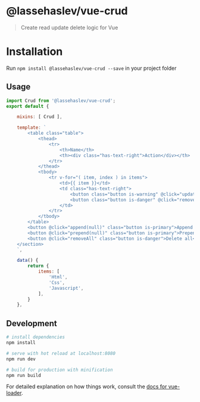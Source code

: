 # @lassehaslev/vue-crud

> Create read update delete logic for Vue

# Installation
Run ```npm install @lassehaslev/vue-crud --save``` in your project folder

## Usage
```js
import Crud from '@lassehaslev/vue-crud';
export default {

    mixins: [ Crud ],

    template: `
        <table class="table">
            <thead>
                <tr>
                    <th>Name</th>
                    <th><div class="has-text-right">Action</div></th>
                </tr>
            </thead>
            <tbody>
                <tr v-for="( item, index ) in items">
                    <td>{{ item }}</td>
                    <td class="has-text-right">
                        <button class="button is-warning" @click="update( null, index )">Empty</button>
                        <button class="button is-danger" @click="removeItem( item )">Remove</button>
                    </td>
                </tr>
            </tbody>
        </table>
        <button @click="append(null)" class="button is-primary">Append empry</button>
        <button @click="prepend(null)" class="button is-primary">Prepend empry</button>
        <button @click="removeAll" class="button is-danger">Delete all</button>
    </section>
    `,

    data() {
        return {
            items: [
                'Html',
                'Css',
                'Javascript',
            ],
        }
    },
```

## Development

``` bash
# install dependencies
npm install

# serve with hot reload at localhost:8080
npm run dev

# build for production with minification
npm run build
```

For detailed explanation on how things work, consult the [docs for vue-loader](http://vuejs.github.io/vue-loader).

